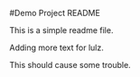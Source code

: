 #Demo Project README

This is a simple readme file.

Adding more text for lulz.

This should cause some trouble.